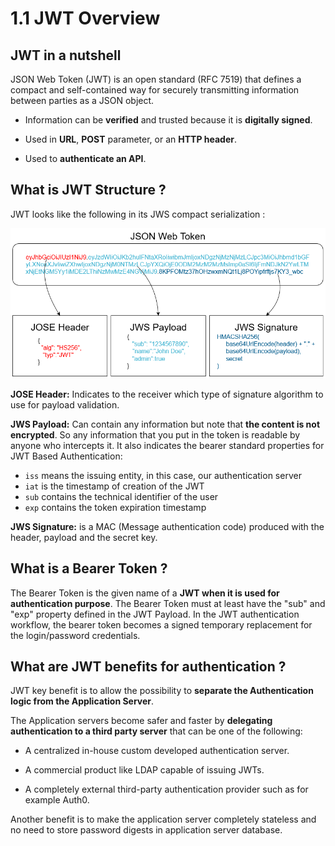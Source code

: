 # 1.1 JWT Overview

## JWT in a nutshell

JSON Web Token (JWT) is an open standard (RFC 7519) that defines a compact and self-contained way for securely transmitting information between parties as a JSON object.

- Information can be **verified** and trusted because it is **digitally signed**.
  
- Used in **URL**, **POST** parameter, or an **HTTP header**.
  
- Used to **authenticate an API**.

## What is JWT Structure ?

JWT  looks like the following in its JWS compact serialization :

![pw](../assets/jwt-structure.png)

**JOSE Header:** Indicates to the receiver which type of signature algorithm to use for payload validation.

**JWS Payload:** Can contain any information but note that **the content is not encrypted**. So any information that you put in the token is readable by anyone who intercepts it. It also indicates the bearer standard properties for JWT Based Authentication:

- `iss` means the issuing entity, in this case, our authentication server 
- `iat` is the timestamp of creation of the JWT
- `sub` contains the technical identifier of the user
- `exp` contains the token expiration timestamp

**JWS Signature:** is a MAC (Message authentication code) produced with the header, payload and the secret key.

## What is a Bearer Token ?

The Bearer Token is the given name of a **JWT when it is used for authentication purpose**. 
The Bearer Token must at least have the "sub" and "exp" property defined in the JWT Payload. 
In the JWT authentication workflow, the bearer token becomes a signed temporary replacement for the login/password credentials.

## What are JWT benefits for authentication ?

JWT key benefit is to allow the possibility to **separate the Authentication logic from the Application Server**.

The Application servers become safer and faster by **delegating authentication to a third party server** that can be one of the following:

- A centralized in-house custom developed authentication server.
  
- A commercial product like LDAP capable of issuing JWTs.
    
- A completely external third-party authentication provider such as for example Auth0.

Another benefit is to make the application server completely stateless and no need to store password digests in application server database.
